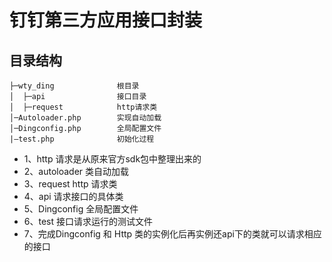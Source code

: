钉钉第三方应用接口封装
===============
## 目录结构
~~~
├─wty_ding              根目录
│  ├─api                接口目录
│  ├─request            http请求类
│─Autoloader.php        实现自动加载
│─Dingconfig.php        全局配置文件
|—test.php              初始化过程
~~~

* 1、http 请求是从原来官方sdk包中整理出来的
* 2、autoloader  类自动加载
* 3、request  http 请求类
* 4、api 请求接口的具体类
* 5、Dingconfig  全局配置文件
* 6、test  接口请求运行的测试文件
* 7、完成Dingconfig 和 Http 类的实例化后再实例还api下的类就可以请求相应的接口